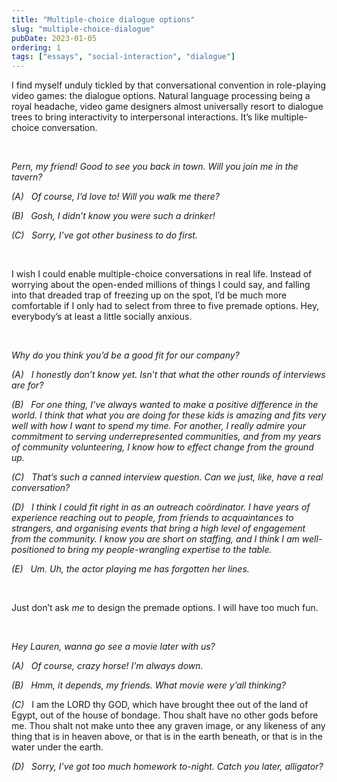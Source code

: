 ```yaml
---
title: "Multiple-choice dialogue options"
slug: "multiple-choice-dialogue"
pubDate: 2023-01-05
ordering: 1
tags: ["essays", "social-interaction", "dialogue"]
---
```


<span class="small-caps">I find myself unduly tickled</span> by that conversational convention in role-playing video games: the dialogue options. Natural language processing being a royal headache, video game designers almost universally resort to dialogue trees to bring interactivity to interpersonal interactions. It’s like multiple-choice conversation.

<br />

<i>

Pern, my friend! Good to see you back in town. Will you join me in the tavern?

(A) &nbsp; Of course, I’d love to! Will you walk me there?

(B) &nbsp; Gosh, I didn’t know you were such a drinker!

(C) &nbsp; Sorry, I’ve got other business to do first.

</i>

<br />

I wish I could enable multiple-choice conversations in real life. Instead of worrying about the open-ended millions of things I could say, and falling into that dreaded trap of freezing up on the spot, I’d be much more comfortable if I only had to select from three to five premade options. Hey, everybody’s at least a little socially anxious.

<br />

<i>

Why do you think you’d be a good fit for our company?

(A) &nbsp; I honestly don’t know yet. Isn’t that what the other rounds of interviews are for?

(B) &nbsp; For one thing, I’ve always wanted to make a positive difference in the world. I think that what you are doing for these kids is amazing and fits very well with how I want to spend my time. For another, I really admire your commitment to serving underrepresented communities, and from my years of community volunteering, I know how to effect change from the ground up.

(C) &nbsp; That’s such a canned interview question. Can we just, like, have a real conversation?

(D) &nbsp; I think I could fit right in as an outreach coördinator. I have years of experience reaching out to people, from friends to acquaintances to strangers, and organising events that bring a high level of engagement from the community. I know you are short on staffing, and I think I am well-positioned to bring my people-wrangling expertise to the table.

(E) &nbsp; Um. Uh, the actor playing me has forgotten her lines.

</i>

<br />

Just don’t ask _me_ to design the premade options. I will have too much fun.

<br />

<i>

Hey Lauren, wanna go see a movie later with us?

(A) &nbsp; Of course, crazy horse! I’m always down.

(B) &nbsp; Hmm, it depends, my friends. What movie were y’all thinking?

(C) &nbsp; </i><span class="small-caps">I am the LORD thy GOD, which have brought thee out of the land of Egypt, out of the house of bondage. Thou shalt have no other gods before me. Thou shalt not make unto thee any graven image, or any likeness of any thing that is in heaven above, or that is in the earth beneath, or that is in the water under the earth.</span><i>

(D) &nbsp; Sorry, I’ve got too much homework to-night. Catch you later, alligator?

</i>
